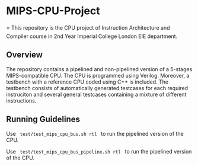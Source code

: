 # MIPS-CPU-Project
:star: This repository is the CPU project of Instruction Architecture and Compiler course in 2nd Year Imperial College London EIE department.

## Overview
The repository contains a pipelined and non-pipelined version of a 5-stages MIPS-compatible CPU. The CPU is programmed using Verilog. Moreover, a testbench with a reference CPU coded using C++ is included. The testbench consists of automatically generated testcases for each required instruciton and several general testcases containing a mixture of different instructions.

## Running Guidelines
Use <code> test/test_mips_cpu_bus.sh rtl </code> to run the pipelined version of the CPU.

Use <code> test/test_mips_cpu_bus_pipeline.sh rtl </code> to run the pipelined version of the CPU.
